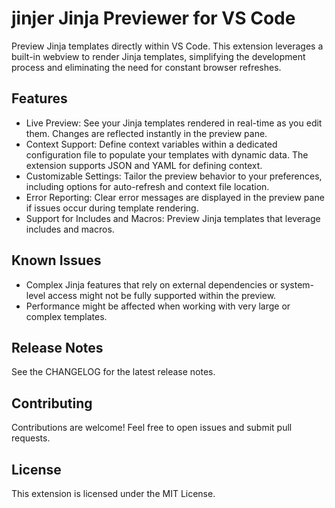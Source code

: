 # jinjer Jinja Previewer for VS Code

Preview Jinja templates directly within VS Code. This extension leverages a built-in webview to render Jinja templates, simplifying the development process and eliminating the need for constant browser refreshes.

## Features

* Live Preview: See your Jinja templates rendered in real-time as you edit them. Changes are reflected instantly in the preview pane.
* Context Support: Define context variables within a dedicated configuration file to populate your templates with dynamic data. The extension supports JSON and YAML for defining context.
* Customizable Settings: Tailor the preview behavior to your preferences, including options for auto-refresh and context file location.
* Error Reporting: Clear error messages are displayed in the preview pane if issues occur during template rendering.
* Support for Includes and Macros: Preview Jinja templates that leverage includes and macros.

## Known Issues

* Complex Jinja features that rely on external dependencies or system-level access might not be fully supported within the preview.
* Performance might be affected when working with very large or complex templates.

## Release Notes

See the CHANGELOG for the latest release notes.

## Contributing

Contributions are welcome! Feel free to open issues and submit pull requests.

## License

This extension is licensed under the MIT License.
